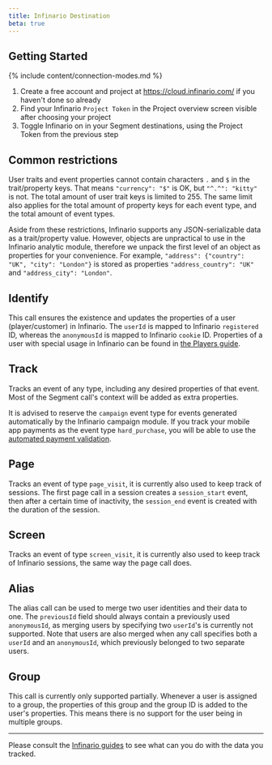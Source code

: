 ```yaml
---
title: Infinario Destination
beta: true
---
```

## Getting Started

{% include content/connection-modes.md %}

1. Create a free account and project at https://cloud.infinario.com/ if you haven't done so already
1. Find your Infinario `Project Token` in the Project overview screen visible after choosing your project
1. Toggle Infinario on in your Segment destinations, using the Project Token from the previous step


## Common restrictions

User traits and event properties cannot contain characters `.` and `$` in the trait/property keys. That means `"currency": "$"` is OK, but `"^.^": "kitty"` is not. The total amount of user trait keys is limited to 255. The same limit also applies for the total amount of property keys for each event type, and the total amount of event types.

Aside from these restrictions, Infinario supports any JSON-serializable data as a trait/property value. However, objects are unpractical to use in the Infinario analytic module, therefore we unpack the first level of an object as properties for your convenience. For example, `"address": {"country": "UK", "city": "London"}` is stored as properties `"address_country": "UK"` and `"address_city": "London"`.

## Identify

This call ensures the existence and updates the properties of a user (player/customer) in Infinario. The `userId` is mapped to Infinario `registered` ID, whereas the `anonymousId` is mapped to Infinario `cookie` ID. Properties of a user with special usage in Infinario can be found in [the Players guide](http://guides.infinario.com/user-guide/players/#section-player).

## Track

Tracks an event of any type, including any desired properties of that event. Most of the Segment call's context will be added as extra properties.

It is advised to reserve the `campaign` event type for events generated automatically by the Infinario campaign module. If you track your mobile app payments as the event type `hard_purchase`, you will be able to use the [automated payment validation](http://guides.infinario.com/technical-documentation/payment-validation/).

## Page

Tracks an event of type `page_visit`, it is currently also used to keep track of sessions. The first page call in a session creates a `session_start` event, then after a certain time of inactivity, the `session_end` event is created with the duration of the session.

## Screen

Tracks an event of type `screen_visit`, it is currently also used to keep track of Infinario sessions, the same way the page call does.

## Alias

The alias call can be used to merge two user identities and their data to one. The `previousId` field should always contain a previously used `anonymousId`, as merging users by specifying two `userId`'s is currently not supported. Note that users are also merged when any call specifies both a `userId` and an `anonymousId`, which previously belonged to two separate users.

## Group

This call is currently only supported partially. Whenever a user is assigned to a group, the properties of this group and the group ID is added to the user's properties. This means there is no support for the user being in multiple groups.

- - -

Please consult the [Infinario guides](http://guides.infinario.com/) to see what can you do with the data you tracked.
